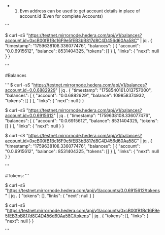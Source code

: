 * 1. Evm address can be used to get account details in place of account.id (Even for complete Accounts)

'''

$ curl -sS "https://testnet.mirrornode.hedera.com/api/v1/balances?account.id=0xcB00fB1Bc16F9e5fEB3bB817d8C4D456d60Aa58C" | jq .
{
  "timestamp": "1759638108.336077476",
  "balances": [
    {
      "account": "0.0.6915612",
      "balance": 8531404325,
      "tokens": []
    }
  ],
  "links": {
    "next": null
  }
}



'''

#Balances

'''
$ curl -sS "https://testnet.mirrornode.hedera.com/api/v1/balances?account.id=0.0.6882929" | jq .
{
  "timestamp": "1758540161.013757000",
  "balances": [
    {
      "account": "0.0.6882929",
      "balance": 109858374932,
      "tokens": []
    }
  ],
  "links": {
    "next": null
  }
}


$ curl -sS "https://testnet.mirrornode.hedera.com/api/v1/balances?account.id=0.0.6915612" | jq .
{
  "timestamp": "1759638108.336077476",
  "balances": [
    {
      "account": "0.0.6915612",
      "balance": 8531404325,
      "tokens": []
    }
  ],
  "links": {
    "next": null
  }
}


$ curl -sS "https://testnet.mirrornode.hedera.com/api/v1/balances?account.id=0xcB00fB1Bc16F9e5fEB3bB817d8C4D456d60Aa58C" | jq .
{
  "timestamp": "1759638108.336077476",
  "balances": [
    {
      "account": "0.0.6915612",
      "balance": 8531404325,
      "tokens": []
    }
  ],
  "links": {
    "next": null
  }
}

'''

#Tokens:
'''

$ curl -sS "https://testnet.mirrornode.hedera.com/api/v1/accounts/0.0.6915612/tokens" | jq .
{
  "tokens": [],
  "links": {
    "next": null
  }
}

$ curl -sS "https://testnet.mirrornode.hedera.com/api/v1/accounts/0xcB00fB1Bc16F9e5fEB3bB817d8C4D456d60Aa58C/tokens" | jq .
{
  "tokens": [],
  "links": {
    "next": null
  }
}

'''